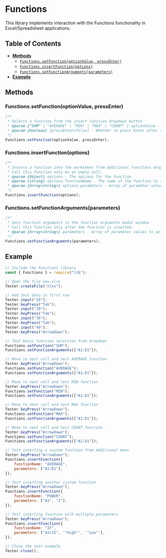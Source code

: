 # Functions

This library implements interaction with the Functions functionality in Excel/Spreadsheet applications.

## Table of Contents

-   [**Methods**](#methods)
    -   [`Functions.setFunction(optionValue, pressEnter)`](#functionssetfunctionoptionvalue-pressenter)
    -   [`Functions.insertFunction(options)`](#functionsinsertfunctionoptions)
    -   [`Functions.setFunctionArguments(parameters)`](#functionssetfunctionargumentsparameters)
-   [**Example**](#example)

## Methods

### Functions.setFunction(optionValue, pressEnter)

```javascript
/**
 * Selects a function from the insert function dropdown button
 * @param {"SUM" | "AVERAGE" | "MIN" | "MAX" | "COUNT" } optionValue - The value of the function to select.
 * @param {boolean} [pressEnter=false] - Whether to press Enter after selecting the function.
 */
Functions.setFunction(optionValue, pressEnter);
```

### Functions.insertFunction(options)

```javascript
/**
 * Inserts a function into the worksheet from additional functions dropdown "Additional" button
 * Call this function only on an empty cell.
 * @param {Object} options - The options for the function.
 * @param {string} options.functionName - The name of the function to search and insert in the insert function modal window.
 * @param {Array<string>} options.parameters - Array of parameter values for the function arguments window (e.g., ["A1:A10", "B1:B10"]).
 */
Functions.insertFunction(options);
```

### Functions.setFunctionArguments(parameters)

```javascript
/**
 * Sets function arguments in the function arguments modal window
 * Call this function only after the function is inserted.
 * @param {Array<string>} parameters - Array of parameter values to set (e.g., ["A1:A10", "B1:B10"])
 */
Functions.setFunctionArguments(parameters);
```

## Example

```javascript
// Include the Functions library
const { Functions } = require("lib");

// Open the file new.xlsx
Tester.createFile("xlsx");

// Add test data in first row
Tester.input("10");
Tester.keyPress("Tab");
Tester.input("20");
Tester.keyPress("Tab");
Tester.input("30");
Tester.keyPress("Tab");
Tester.input("40");
Tester.keyPress("ArrowDown");

// Test basic function selection from dropdown
Functions.setFunction("SUM");
Functions.setFunctionArguments(["A1:D1"]);

// Move to next cell and test AVERAGE function
Tester.keyPress("ArrowDown");
Functions.setFunction("AVERAGE");
Functions.setFunctionArguments(["A1:D1"]);

// Move to next cell and test MIN function
Tester.keyPress("ArrowDown");
Functions.setFunction("MIN");
Functions.setFunctionArguments(["A1:D1"]);

// Move to next cell and test MAX function
Tester.keyPress("ArrowDown");
Functions.setFunction("MAX");
Functions.setFunctionArguments(["A1:D1"]);

// Move to next cell and test COUNT function
Tester.keyPress("ArrowDown");
Functions.setFunction("COUNT");
Functions.setFunctionArguments(["A1:D1"]);

// Test inserting a custom function from Additional menu
Tester.keyPress("ArrowDown");
Functions.insertFunction({
    functionName: "AVERAGE",
    parameters: ["A1:D1"],
});

// Test inserting another custom function
Tester.keyPress("ArrowDown");
Functions.insertFunction({
    functionName: "POWER",
    parameters: ["A1", "2"],
});

// Test inserting function with multiple parameters
Tester.keyPress("ArrowDown");
Functions.insertFunction({
    functionName: "IF",
    parameters: ["A1>15", '"High"', '"Low"'],
});

// Close the test example
Tester.close();
```
